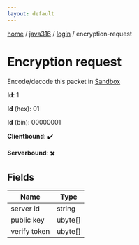 ```yaml
---
layout: default
---
```


[home](/)  /  [java316](/protocol/java316)  /  [login](/protocol/java316/login)  /  encryption-request

# Encryption request

Encode/decode this packet in [Sandbox](../../../sandbox/java316#Login.EncryptionRequest)

**Id**: 1

**Id** (hex): 01

**Id** (bin): 00000001

**Clientbound**: ✔️

**Serverbound**: ✖️

## Fields

Name | Type
---|---
server id | string
public key | ubyte[]
verify token | ubyte[]
